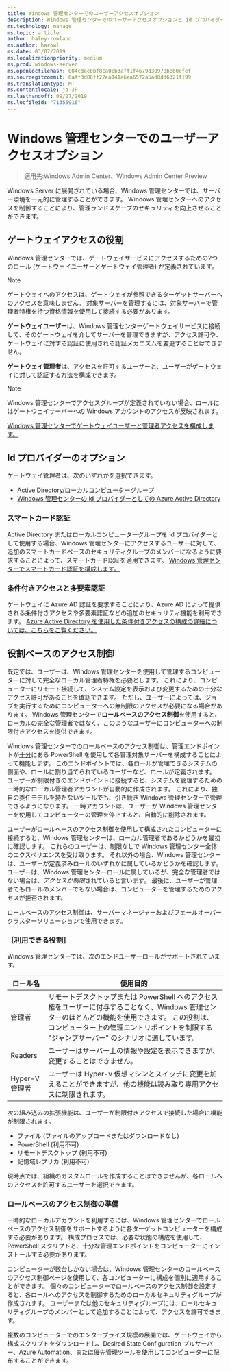 ```yaml
---
title: Windows 管理センターでのユーザーアクセスオプション
description: Windows 管理センターでのユーザーアクセスオプションと id プロバイダー (Project ホノルル)
ms.technology: manage
ms.topic: article
author: haley-rowland
ms.author: harowl
ms.date: 03/07/2019
ms.localizationpriority: medium
ms.prod: windows-server
ms.openlocfilehash: 084cdae0bf8ca0eb3aff1f4679d30978b860efef
ms.sourcegitcommit: 6aff3d88ff22ea141a6ea6572a5ad8dd6321f199
ms.translationtype: MT
ms.contentlocale: ja-JP
ms.lasthandoff: 09/27/2019
ms.locfileid: "71356916"
---
```

# <a name="user-access-options-with-windows-admin-center"></a>Windows 管理センターでのユーザーアクセスオプション

>適用先:Windows Admin Center、Windows Admin Center Preview

Windows Server に展開されている場合、Windows 管理センターでは、サーバー環境を一元的に管理することができます。 Windows 管理センターへのアクセスを制御することにより、管理ランドスケープのセキュリティを向上させることができます。

## <a name="gateway-access-roles"></a>ゲートウェイアクセスの役割

Windows 管理センターでは、ゲートウェイサービスにアクセスするための2つのロール (ゲートウェイユーザーとゲートウェイ管理者) が定義されています。

> [!NOTE]
> ゲートウェイへのアクセスは、ゲートウェイが参照できるターゲットサーバーへのアクセスを意味しません。 対象サーバーを管理するには、対象サーバーで管理者特権を持つ資格情報を使用して接続する必要があります。

**ゲートウェイユーザー**は、Windows 管理センターゲートウェイサービスに接続して、そのゲートウェイを介してサーバーを管理できますが、アクセス許可や、ゲートウェイに対する認証に使用される認証メカニズムを変更することはできません。

**ゲートウェイ管理者**は、アクセスを許可するユーザーと、ユーザーがゲートウェイに対して認証する方法を構成できます。

>[!NOTE]
> Windows 管理センターでアクセスグループが定義されていない場合、ロールにはゲートウェイサーバーへの Windows アカウントのアクセスが反映されます。 

[Windows 管理センターでゲートウェイユーザーと管理者アクセスを構成します。](../configure/user-access-control.md)

## <a name="identity-provider-options"></a>Id プロバイダーのオプション

ゲートウェイ管理者は、次のいずれかを選択できます。

 - [Active Directory/ローカルコンピューターグループ](../configure/user-access-control.md#active-directory-or-local-machine-groups)
 - [Windows 管理センターの id プロバイダーとしての Azure Active Directory](../configure/user-access-control.md#azure-active-directory)


### <a name="smartcard-authentication"></a>スマートカード認証

Active Directory またはローカルコンピューターグループを id プロバイダーとして使用する場合、Windows 管理センターにアクセスするユーザーに対して、追加のスマートカードベースのセキュリティグループのメンバーになるように要求することによって、スマートカード認証を適用できます。 [Windows 管理センターでスマートカード認証を構成します。](../configure/user-access-control.md#active-directory-or-local-machine-groups)

### <a name="conditional-access-and-multi-factor-authentication"></a>条件付きアクセスと多要素認証

ゲートウェイに Azure AD 認証を要求することにより、Azure AD によって提供される条件付きアクセスや多要素認証などの追加のセキュリティ機能を利用できます。 [Azure Active Directory を使用した条件付きアクセスの構成の詳細については、こちらをご覧ください。](https://docs.microsoft.com/azure/active-directory/active-directory-conditional-access-azure-portal-get-started)

## <a name="role-based-access-control"></a>役割ベースのアクセス制御

既定では、ユーザーは、Windows 管理センターを使用して管理するコンピューターに対して完全なローカル管理者特権を必要とします。
これにより、コンピューターにリモート接続して、システム設定を表示および変更するための十分なアクセス許可があることを確認できます。
ただし、ユーザーによっては、ジョブを実行するためにコンピューターへの無制限のアクセスが必要になる場合があります。
Windows 管理センターで**ロールベースのアクセス制御**を使用すると、ローカルの完全な管理者ではなく、このようなユーザーにコンピューターへの制限付きアクセスを提供できます。

Windows 管理センターでのロールベースのアクセス制御は、管理エンドポイントが[十分](https://aka.ms/jeadocs)にある PowerShell を使用して各管理対象サーバーを構成することによって機能します。
このエンドポイントでは、各ロールが管理できるシステムの側面や、ロールに割り当てられているユーザーなど、ロールが定義されます。
ユーザーが制限付きのエンドポイントに接続すると、システムを管理するための一時的なローカル管理者アカウントが自動的に作成されます。
これにより、独自の委任モデルを持たないツールでも、引き続き Windows 管理センターで管理できるようになります。
一時アカウントは、ユーザーが Windows 管理センターを使用してコンピューターの管理を停止すると、自動的に削除されます。

ユーザーがロールベースのアクセス制御を使用して構成されたコンピューターに接続すると、Windows 管理センターは、ローカル管理者であるかどうかを最初に確認します。
これらのユーザーは、制限なしで Windows 管理センター全体のエクスペリエンスを受け取ります。
それ以外の場合、Windows 管理センターは、ユーザーが定義済みロールのいずれかに属しているかどうかを確認します。
ユーザーは、Windows 管理センターロールに属しているが、完全な管理者ではない場合は、*アクセスが制限*されていると言います。
最後に、ユーザーが管理者でもロールのメンバーでもない場合は、コンピューターを管理するためのアクセスが拒否されます。

ロールベースのアクセス制御は、サーバーマネージャーおよびフェールオーバークラスターソリューションで使用できます。

### <a name="available-roles"></a>［利用できる役割］

Windows 管理センターでは、次のエンドユーザーロールがサポートされています。

ロール名 | 使用目的
----------|-------------
管理者 | リモートデスクトップまたは PowerShell へのアクセス権をユーザーに付与することなく、Windows 管理センターのほとんどの機能を使用できます。 この役割は、コンピューター上の管理エントリポイントを制限する "ジャンプサーバー" のシナリオに適しています。
Readers | ユーザーはサーバー上の情報や設定を表示できますが、変更することはできません。
Hyper-V 管理者 | ユーザーは Hyper-v 仮想マシンとスイッチに変更を加えることができますが、他の機能は読み取り専用アクセスに制限されます。

次の組み込みの拡張機能は、ユーザーが制限付きアクセスで接続した場合に機能が制限されます。

- ファイル (ファイルのアップロードまたはダウンロードなし)
- PowerShell (利用不可)
- リモートデスクトップ (利用不可)
- 記憶域レプリカ (利用不可)

現時点では、組織のカスタムロールを作成することはできませんが、各ロールへのアクセスを許可するユーザーを選択できます。

### <a name="preparing-for-role-based-access-control"></a>ロールベースのアクセス制御の準備

一時的なローカルアカウントを利用するには、Windows 管理センターでロールベースのアクセス制御をサポートするように各ターゲットコンピューターを構成する必要があります。
構成プロセスでは、必要な状態の構成を使用して、PowerShell スクリプトと、十分な管理エンドポイントをコンピューターにインストールする必要があります。

コンピューターが数台しかない場合は、Windows 管理センターのロールベースのアクセス制御ページを使用して、各コンピューターに構成を個別に適用することができます。
個々のコンピューターでロールベースのアクセス制御を設定すると、各ロールへのアクセスを制御するためのローカルセキュリティグループが作成されます。
ユーザーまたは他のセキュリティグループには、ロールセキュリティグループのメンバーとして追加することによって、アクセスを許可できます。

複数のコンピューターでのエンタープライズ規模の展開では、ゲートウェイから構成スクリプトをダウンロードし、Desired State Configuration プルサーバー、Azure Automation、または優先管理ツールを使用してコンピューターに配布することができます。
